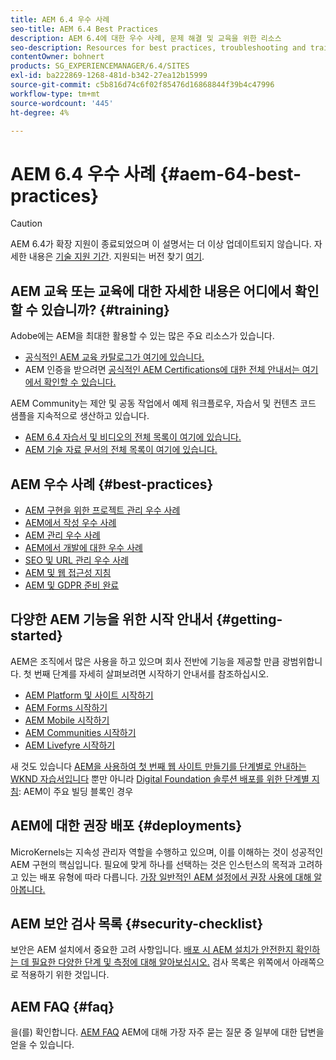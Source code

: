 ```yaml
---
title: AEM 6.4 우수 사례
seo-title: AEM 6.4 Best Practices
description: AEM 6.4에 대한 우수 사례, 문제 해결 및 교육을 위한 리소스
seo-description: Resources for best practices, troubleshooting and training for AEM 6.4
contentOwner: bohnert
products: SG_EXPERIENCEMANAGER/6.4/SITES
exl-id: ba222869-1268-481d-b342-27ea12b15999
source-git-commit: c5b816d74c6f02f85476d16868844f39b4c47996
workflow-type: tm+mt
source-wordcount: '445'
ht-degree: 4%

---
```


# AEM 6.4 우수 사례 {#aem-64-best-practices}

>[!CAUTION]
>
>AEM 6.4가 확장 지원이 종료되었으며 이 설명서는 더 이상 업데이트되지 않습니다. 자세한 내용은 [기술 지원 기간](https://helpx.adobe.com/kr/support/programs/eol-matrix.html). 지원되는 버전 찾기 [여기](https://experienceleague.adobe.com/docs/).

## AEM 교육 또는 교육에 대한 자세한 내용은 어디에서 확인할 수 있습니까? {#training}

Adobe에는 AEM을 최대한 활용할 수 있는 많은 주요 리소스가 있습니다.

* [공식적인 AEM 교육 카탈로그가 여기에 있습니다.](https://training.adobe.com/training/current-courses.html#solution=adobeExperienceManager&amp;p=1)
* AEM 인증을 받으려면 [공식적인 AEM Certifications에 대한 전체 안내서는 여기에서 확인할 수 있습니다.](https://training.adobe.com/certification/exams.html#p=1&amp;solution=adobeExperienceManager)

AEM Community는 제안 및 공동 작업에서 예제 워크플로우, 자습서 및 컨텐츠 코드 샘플을 지속적으로 생산하고 있습니다.

* [AEM 6.4 자습서 및 비디오의 전체 목록이 여기에 있습니다.](https://experienceleague.adobe.com/docs/experience-manager-tutorials.html#videos-and-tutorials)
* [AEM 기술 자료 문서의 전체 목록이 여기에 있습니다.](https://helpx.adobe.com/experience-manager/kb/index/full_kb_list.html)

## AEM 우수 사례 {#best-practices}

* [AEM 구현을 위한 프로젝트 관리 우수 사례](/help/managing/best-practices.md)
* [AEM에서 작성 우수 사례](/help/sites-authoring/best-practices.md)
* [AEM 관리 우수 사례](/help/sites-administering/administer-best-practices.md)
* [AEM에서 개발에 대한 우수 사례](/help/sites-developing/best-practices.md)
* [SEO 및 URL 관리 우수 사례](/help/managing/seo-and-url-management.md)
* [AEM 및 웹 접근성 지침](/help/managing/web-accessibility.md)
* [AEM 및 GDPR 준비 완료](/help/managing/data-protection-and-privacy.md)

## 다양한 AEM 기능을 위한 시작 안내서 {#getting-started}

AEM은 조직에서 많은 사용을 하고 있으며 회사 전반에 기능을 제공할 만큼 광범위합니다. 첫 번째 단계를 자세히 살펴보려면 시작하기 안내서를 참조하십시오.

* [AEM Platform 및 사이트 시작하기](/help/sites-deploying/deploy.md#getting-started)
* [AEM Forms 시작하기](/help/forms/using/introduction-aem-forms.md)
* [AEM Mobile 시작하기](/help/mobile/getting-started-aem-mobile.md)
* [AEM Communities 시작하기](/help/communities/getting-started.md)
* [AEM Livefyre 시작하기](https://experienceleague.adobe.com/docs/livefyre/implementation/getting-started/c-getting-started.html)

새 것도 있습니다 [AEM을 사용하여 첫 번째 웹 사이트 만들기를 단계별로 안내하는 WKND 자습서입니다](https://experienceleague.adobe.com/docs/experience-manager-learn/getting-started-wknd-tutorial-develop/overview.html?lang=ko-KR) 뿐만 아니라 [Digital Foundation 솔루션 배포를 위한 단계별 지침](https://experienceleague.adobe.com/#courses): AEM이 주요 빌딩 블록인 경우

## AEM에 대한 권장 배포 {#deployments}

MicroKernels는 지속성 관리자 역할을 수행하고 있으며, 이를 이해하는 것이 성공적인 AEM 구현의 핵심입니다. 필요에 맞게 하나를 선택하는 것은 인스턴스의 목적과 고려하고 있는 배포 유형에 따라 다릅니다. [가장 일반적인 AEM 설정에서 권장 사용에 대해 알아봅니다.](/help/sites-deploying/recommended-deploys.md)

## AEM 보안 검사 목록 {#security-checklist}

보안은 AEM 설치에서 중요한 고려 사항입니다. [배포 시 AEM 설치가 안전한지 확인하는 데 필요한 다양한 단계 및 측정에 대해 알아보십시오.](/help/sites-administering/security-checklist.md) 검사 목록은 위쪽에서 아래쪽으로 적용하기 위한 것입니다.

## AEM FAQ {#faq}

을(를) 확인합니다. [AEM FAQ](/help/sites-administering/aem-faqs.md) AEM에 대해 가장 자주 묻는 질문 중 일부에 대한 답변을 얻을 수 있습니다.
